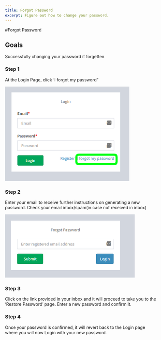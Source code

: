 ```yaml
---
title: Forgot Password
excerpt: Figure out how to change your password.
---
```


#Forgot Password

## Goals
Successfully changing your password if forgetten 

### Step 1

At the Login Page, click ‘I forgot my password”

![Forgot_Password_step1.png](../uploads/forgot-password/Forgot_Password_step1.png)


### Step 2

Enter your email to receive further instructions on generating a new password. Check your email inbox/spam(in case not received in inbox)

![Forgot_Password_step2.png](../uploads/forgot-password/Forgot_Password_step2.png)


### Step 3

Click on the link provided in your inbox and it will proceed to take you to the ‘Restore Password’ page. Enter a new password and confirm it.




### Step 4

Once your password is confirmed, it will revert back to the Login page where you will now Login with your new password.


